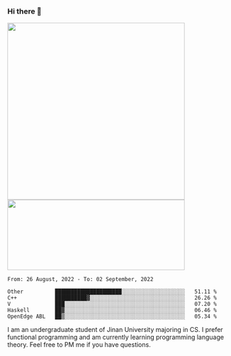 ### Hi there 👋

<!--
**pe200012/pe200012** is a ✨ _special_ ✨ repository because its `README.md` (this file) appears on your GitHub profile.

Here are some ideas to get you started:

- 🔭 I’m currently working on ...
- 🌱 I’m currently learning ...
- 👯 I’m looking to collaborate on ...
- 🤔 I’m looking for help with ...
- 💬 Ask me about ...
- 📫 How to reach me: ...
- 😄 Pronouns: ...
- ⚡ Fun fact: ...
-->
<p>
    <img width="400em" src="https://github-readme-stats.vercel.app/api?username=pe200012&show_icons=true&icon_color=f44336&title_color=757de8">
    <img width="400em" height="159em" src="https://github-readme-stats.vercel.app/api/top-langs/?username=pe200012&hide=html,cmake,css&title_color=757de8&layout=compact">
</p>

<!--START_SECTION:waka-->
```text
From: 26 August, 2022 - To: 02 September, 2022

Other          █████████████████████░░░░░░░░░░░░░░░░░░░░   51.11 % 
C++            ██████████▓░░░░░░░░░░░░░░░░░░░░░░░░░░░░░░   26.26 % 
V              ███░░░░░░░░░░░░░░░░░░░░░░░░░░░░░░░░░░░░░░   07.20 % 
Haskell        ██▓░░░░░░░░░░░░░░░░░░░░░░░░░░░░░░░░░░░░░░   06.46 % 
OpenEdge ABL   ██▒░░░░░░░░░░░░░░░░░░░░░░░░░░░░░░░░░░░░░░   05.34 % 
```
<!--END_SECTION:waka-->

I am an undergraduate student of Jinan University majoring in CS. I prefer functional programming and am currently learning programming language theory. Feel free to PM me if you have questions.
